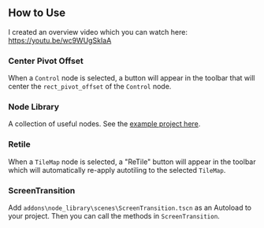 ## How to Use

I created an overview video which you can watch here: https://youtu.be/wc9WUgSkIaA

### Center Pivot Offset

When a `Control` node is selected, a button will appear in the toolbar that will center the `rect_pivot_offset` of the `Control` node.

### Node Library

A collection of useful nodes. See the [example project here](https://github.com/firebelley/godot-addons-examples).

### Retile

When a `TileMap` node is selected, a "ReTile" button will appear in the toolbar which will automatically re-apply autotiling to the selected `TileMap`.

### ScreenTransition

Add `addons\node_library\scenes\ScreenTransition.tscn` as an Autoload to your project. Then you can call the methods in `ScreenTransition`.
